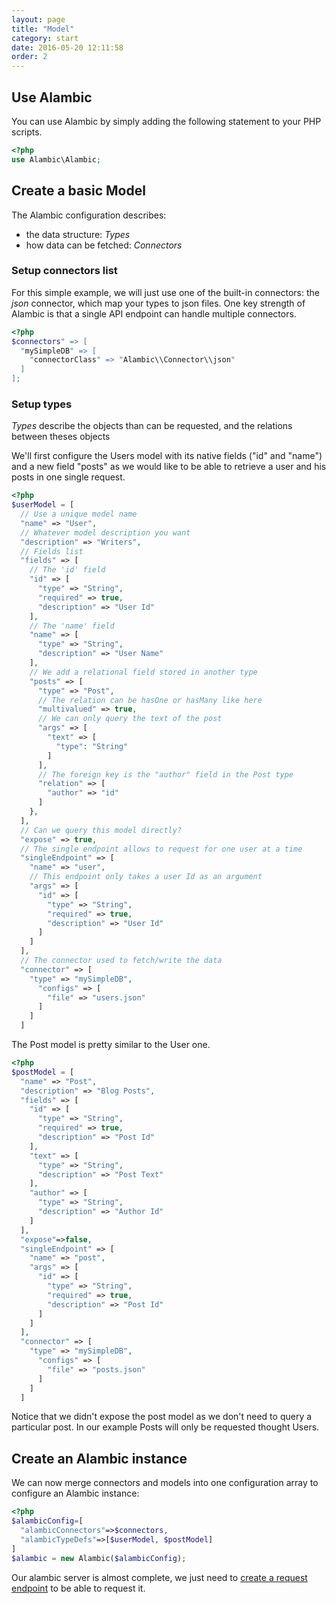 ```yaml
---
layout: page
title: "Model"
category: start
date: 2016-05-20 12:11:58
order: 2
---
```


## Use Alambic

You can use Alambic by simply adding the following statement to your PHP scripts.

~~~php
<?php
use Alambic\Alambic;
~~~

## Create a basic Model

The Alambic configuration describes:

* the data structure: *Types*
* how data can be fetched: *Connectors*

### Setup connectors list

For this simple example, we will just use one of the built-in connectors: the *json* connector, which map your types to json files.
One key strength of Alambic is that a single API endpoint can handle multiple connectors.

~~~php
<?php
$connectors" => [
  "mySimpleDB" => [
    "connectorClass" => "Alambic\\Connector\\json"
  ]
];
~~~

### Setup types

*Types* describe the objects than can be requested, and the relations between theses objects

We'll first configure the Users model with its native fields ("id" and "name") and a new field "posts" as we would like to be able to retrieve a user and his posts in one single request.

~~~php
<?php
$userModel = [
  // Use a unique model name
  "name" => "User",
  // Whatever model description you want
  "description" => "Writers",
  // Fields list
  "fields" => [
    // The 'id' field
    "id" => [
      "type" => "String",
      "required" => true,
      "description" => "User Id"
    ],
    // The 'name' field
    "name" => [
      "type" => "String",
      "description" => "User Name"
    ],
    // We add a relational field stored in another type
    "posts" => [
      "type" => "Post",
      // The relation can be hasOne or hasMany like here
      "multivalued" => true,
      // We can only query the text of the post
      "args" => [
        "text" => [
          "type": "String"
        ]
      ],
      // The foreign key is the "author" field in the Post type
      "relation" => [
        "author" => "id"
      ]
    },    
  ],
  // Can we query this model directly?
  "expose" => true,
  // The single endpoint allows to request for one user at a time
  "singleEndpoint" => [
    "name" => "user",
    // This endpoint only takes a user Id as an argument
    "args" => [
      "id" => [
        "type" => "String",
        "required" => true,
        "description" => "User Id"
      ]
    ]
  ],
  // The connector used to fetch/write the data
  "connector" => [
    "type" => "mySimpleDB",
      "configs" => [
        "file" => "users.json"
      ]
    ]
  ]
~~~

The Post model is pretty similar to the User one.

~~~php
<?php
$postModel = [
  "name" => "Post",
  "description" => "Blog Posts",
  "fields" => [
    "id" => [
      "type" => "String",
      "required" => true,
      "description" => "Post Id"
    ],
    "text" => [
      "type" => "String",
      "description" => "Post Text"
    ],
    "author" => [
      "type" => "String",
      "description" => "Author Id"
    ]   
  ],
  "expose"=>false,
  "singleEndpoint" => [
    "name" => "post",
    "args" => [
      "id" => [
        "type" => "String",
        "required" => true,
        "description" => "Post Id"
      ]
    ]
  ],
  "connector" => [
    "type" => "mySimpleDB",
      "configs" => [
        "file" => "posts.json"
      ]
    ]
  ]
~~~

Notice that we didn't expose the post model as we don't need to query a particular post. In our example Posts will only be requested thought Users.

## Create an Alambic instance

We can now merge connectors and models into one configuration array to configure an Alambic instance:

~~~php
<?php
$alambicConfig=[
  "alambicConnectors"=>$connectors,
  "alambicTypeDefs"=>[$userModel, $postModel]
]
$alambic = new Alambic($alambicConfig);
~~~

Our alambic server is almost complete, we just need to [create a  request endpoint](http://webtales.github.io/alambic/start/queries) to be able to request it.
